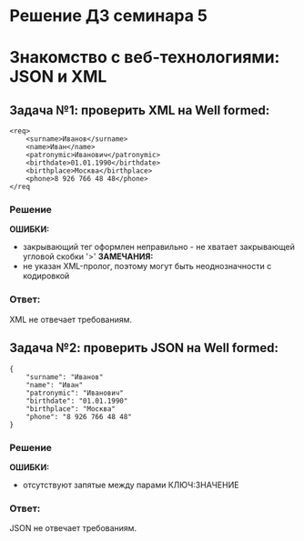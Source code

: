 ﻿# Решение ДЗ семинара 5
# Знакомство с веб-технологиями: JSON и XML
## Задача №1: проверить XML на Well formed:
```
<req>
    <surname>Иванов</surname>
    <name>Иван</name>
    <patronymic>Иванович</patronymic>
    <birthdate>01.01.1990</birthdate>
    <birthplace>Москва</birthplace>
    <phone>8 926 766 48 48</phone>
</req
```
### __Решение__
__ОШИБКИ:__
* закрывающий тег оформлен неправильно - не хватает закрывающей угловой скобки '>'
__ЗАМЕЧАНИЯ:__
* не указан XML-пролог, поэтому могут быть неоднозначности с кодировкой <?xml version="1.0" encoding="UTF-8"?>
### __Ответ:__
XML не отвечает требованиям.

## Задача №2: проверить JSON на Well formed:
```
{
    "surname": "Иванов"
    "name": "Иван"
    "patronymic": "Иванович"
    "birthdate": "01.01.1990"
    "birthplace": "Москва"
    "phone": "8 926 766 48 48"
}
```
### __Решение__
__ОШИБКИ:__
* отсутствуют запятые между парами КЛЮЧ:ЗНАЧЕНИЕ
### __Ответ:__
JSON не отвечает требованиям.
